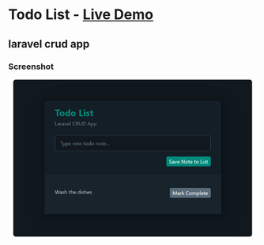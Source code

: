 # Todo List - <a href="https://drork.live" target="_blank">Live Demo</a>

## laravel crud app

### Screenshot

<p align="center"><img src="./screenshot.png" alt="todoList project screenshot"></p>

